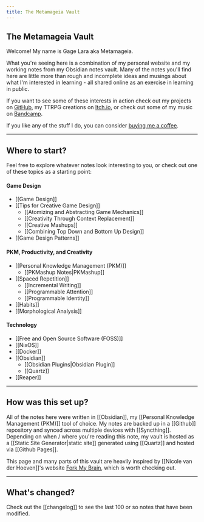 ```yaml
---
title: The Metamageia Vault
---
```

## The Metamageia Vault

Welcome! My name is Gage Lara aka Metamageia. 

What you're seeing here is a combination of my personal website and my working notes from my Obsidian notes vault. Many of the notes you'll find here are little more than rough and incomplete ideas and musings about what I'm interested in learning - all shared online as an exercise in learning in public. 

If you want to see some of these interests in action check out my projects on [GitHub](https://github.com/metamageia), my TTRPG creations on [Itch.io](https://metamageia.itch.io/), or check out some of my music on [Bandcamp](https://gagelara.bandcamp.com/).

If you like any of the stuff I do, you can consider [buying me a coffee](https://buymeacoffee.com/metamageia).

---
## Where to start?

Feel free to explore whatever notes look interesting to you, or check out one of these topics as a starting point:
#### Game Design
- [[Game Design]]
- [[Tips for Creative Game Design]]
	- [[Atomizing and Abstracting Game Mechanics]]
	- [[Creativity Through Context Replacement]]
	- [[Creative Mashups]]
	- [[Combining Top Down and Bottom Up Design]]
- [[Game Design Patterns]]
#### PKM, Productivity, and Creativity
- [[Personal Knowledge Management (PKM)]]
	- [[PKMashup Notes|PKMashup]]
- [[Spaced Repetition]]
	- [[Incremental Writing]]
	- [[Programmable Attention]]
	- [[Programmable Identity]]
- [[Habits]]
- [[Morphological Analysis]]
#### Technology
- [[Free and Open Source Software (FOSS)]]
- [[NixOS]] 
- [[Docker]]
- [[Obsidian]]
	- [[Obsidian Plugins|Obsidian Plugin]]
	- [[Quartz]]
- [[Reaper]]
---
## How was this set up?

All of the notes here were written in [[Obsidian]], my [[Personal Knowledge Management (PKM)]] tool of choice. My notes are backed up in a [[Github]] repository and synced across multiple devices with [[Syncthing]]. Depending on when / where you're reading this note, my vault is hosted as a [[Static Site Generator|static site]] generated using [[Quartz]] and hosted via [[Github Pages]]. 

This page and many parts of this vault are heavily inspired by [[Nicole van der Hoeven]]'s website [Fork My Brain](https://notes.nicolevanderhoeven.com/Fork+My+Brain), which is worth checking out.

----
## What's changed?

Check out the [[changelog]] to see the last 100 or so notes that have been modified. 